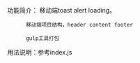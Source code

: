 
功能简介：
		  移动端toast alert loading。

          移动端项目结构，header content footer

          gulp工具打包

用法说明：参考index.js
	

